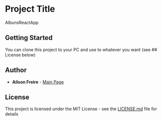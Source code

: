 # Project Title

AlbunsReactApp

## Getting Started

You can clone this project to your PC and use to whatever you want (see ## License below)

## Author

* **Aílson Freire** - [Main Page](https://github.com/AilsonFreire)

## License

This project is licensed under the MIT License - see the [LICENSE.md](https://github.com/AilsonFreire/Albums---ReactApp/blob/master/README.md) file for details

